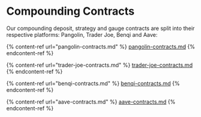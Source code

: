 # Compounding Contracts

Our compounding deposit, strategy and gauge contracts are split into their respective platforms: Pangolin, Trader Joe, Benqi and Aave:

{% content-ref url="pangolin-contracts.md" %}
[pangolin-contracts.md](pangolin-contracts.md)
{% endcontent-ref %}

{% content-ref url="trader-joe-contracts.md" %}
[trader-joe-contracts.md](trader-joe-contracts.md)
{% endcontent-ref %}

{% content-ref url="benqi-contracts.md" %}
[benqi-contracts.md](benqi-contracts.md)
{% endcontent-ref %}

{% content-ref url="aave-contracts.md" %}
[aave-contracts.md](aave-contracts.md)
{% endcontent-ref %}
